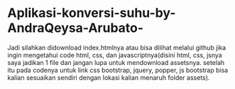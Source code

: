# Aplikasi-konversi-suhu-by-AndraQeysa-Arubato-

Jadi silahkan didownload index.htmlnya atau bisa dilihat melalui github jika ingin mengetahui code html, css, dan javascriptnya(disini html, css, jsnya saya jadikan 1 file dan jangan lupa untuk mendownload assetsnya. setelah itu pada codenya untuk link css bootstrap, jquery, popper, js bootstrap bisa kalian sesuaikan sendiri dengan lokasi kalian menaruh folder assets).
